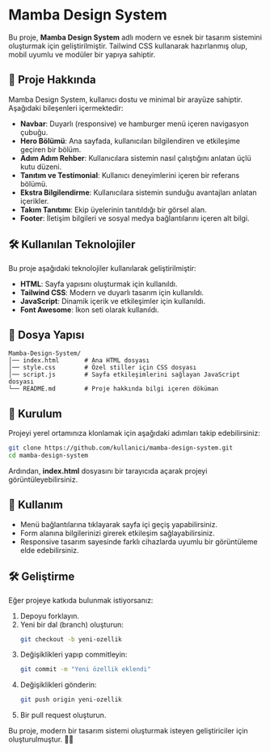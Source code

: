 # Mamba Design System

Bu proje, **Mamba Design System** adlı modern ve esnek bir tasarım sistemini oluşturmak için geliştirilmiştir. Tailwind CSS kullanarak hazırlanmış olup, mobil uyumlu ve modüler bir yapıya sahiptir.

## 🚀 Proje Hakkında
Mamba Design System, kullanıcı dostu ve minimal bir arayüze sahiptir. Aşağıdaki bileşenleri içermektedir:

- **Navbar**: Duyarlı (responsive) ve hamburger menü içeren navigasyon çubuğu.
- **Hero Bölümü**: Ana sayfada, kullanıcıları bilgilendiren ve etkileşime geçiren bir bölüm.
- **Adım Adım Rehber**: Kullanıcılara sistemin nasıl çalıştığını anlatan üçlü kutu düzeni.
- **Tanıtım ve Testimonial**: Kullanıcı deneyimlerini içeren bir referans bölümü.
- **Ekstra Bilgilendirme**: Kullanıcılara sistemin sunduğu avantajları anlatan içerikler.
- **Takım Tanıtımı**: Ekip üyelerinin tanıtıldığı bir görsel alan.
- **Footer**: İletişim bilgileri ve sosyal medya bağlantılarını içeren alt bilgi.

## 🛠️ Kullanılan Teknolojiler
Bu proje aşağıdaki teknolojiler kullanılarak geliştirilmiştir:

- **HTML**: Sayfa yapısını oluşturmak için kullanıldı.
- **Tailwind CSS**: Modern ve duyarlı tasarım için kullanıldı.
- **JavaScript**: Dinamik içerik ve etkileşimler için kullanıldı.
- **Font Awesome**: İkon seti olarak kullanıldı.

## 📂 Dosya Yapısı

```
Mamba-Design-System/
│── index.html       # Ana HTML dosyası
│── style.css        # Özel stiller için CSS dosyası
│── script.js        # Sayfa etkileşimlerini sağlayan JavaScript dosyası
└── README.md        # Proje hakkında bilgi içeren döküman
```

## 📌 Kurulum
Projeyi yerel ortamınıza klonlamak için aşağıdaki adımları takip edebilirsiniz:

```sh
git clone https://github.com/kullanici/mamba-design-system.git
cd mamba-design-system
```

Ardından, **index.html** dosyasını bir tarayıcıda açarak projeyi görüntüleyebilirsiniz.

## 🎯 Kullanım
- Menü bağlantılarına tıklayarak sayfa içi geçiş yapabilirsiniz.
- Form alanına bilgilerinizi girerek etkileşim sağlayabilirsiniz.
- Responsive tasarım sayesinde farklı cihazlarda uyumlu bir görüntüleme elde edebilirsiniz.

## 🛠️ Geliştirme
Eğer projeye katkıda bulunmak istiyorsanız:

1. Depoyu forklayın.
2. Yeni bir dal (branch) oluşturun:
   ```sh
   git checkout -b yeni-ozellik
   ```
3. Değişiklikleri yapıp commitleyin:
   ```sh
   git commit -m "Yeni özellik eklendi"
   ```
4. Değişiklikleri gönderin:
   ```sh
   git push origin yeni-ozellik
   ```
5. Bir pull request oluşturun.

Bu proje, modern bir tasarım sistemi oluşturmak isteyen geliştiriciler için oluşturulmuştur. 🎨✨

